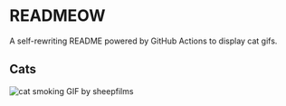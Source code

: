 # READMEOW

A self-rewriting README powered by GitHub Actions to display cat gifs.

## Cats

![cat smoking GIF by sheepfilms](https://media2.giphy.com/media/l0ExdMHUDKteztyfe/200.gif?cid=9acd02da3ye0twrhgw0rtdolum1n9e9hqya48y4ayr4hk120&ep=v1_gifs_search&rid=200.gif&ct=g)
